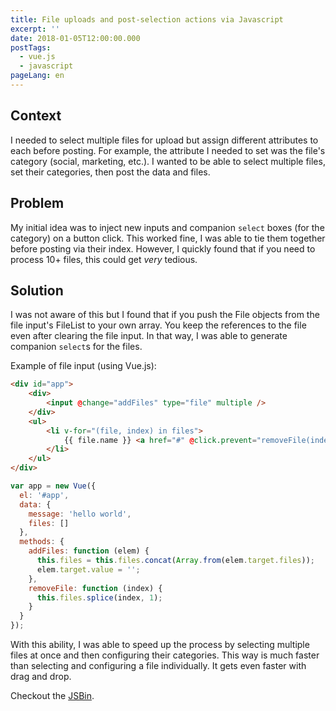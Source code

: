 ```yaml
---
title: File uploads and post-selection actions via Javascript
excerpt: ''
date: 2018-01-05T12:00:00.000
postTags:
  - vue.js
  - javascript
pageLang: en
---
```

## Context
I needed to select multiple files for upload but assign different attributes to each before posting. For example, the attribute I needed to set was the file's category (social, marketing, etc.). I wanted to be able to select multiple files, set their categories, then post the data and files.

## Problem
My initial idea was to inject new inputs and companion `select` boxes (for the category) on a button click. This worked fine, I was able to tie them together before posting via their index. However, I quickly found that if you need to process 10+ files, this could get _very_ tedious.

## Solution
I was not aware of this but I found that if you push the File objects from the file input's FileList to your own array. You keep the references to the file even after clearing the file input. In that way, I was able to generate companion `select`s for the files.

Example of file input (using Vue.js):
```html
<div id="app">
    <div>
        <input @change="addFiles" type="file" multiple />
    </div>
    <ul>
        <li v-for="(file, index) in files">
            {{ file.name }} <a href="#" @click.prevent="removeFile(index)">×</a>
        </li>
    </ul>
</div>
```

```javascript
var app = new Vue({
  el: '#app',
  data: {
    message: 'hello world',
    files: []
  },
  methods: {
    addFiles: function (elem) {
      this.files = this.files.concat(Array.from(elem.target.files));
      elem.target.value = '';
    },
    removeFile: function (index) {
      this.files.splice(index, 1);
    }
  }
});
```

With this ability, I was able to speed up the process by selecting multiple files at once and then configuring their categories. This way is much faster than selecting and configuring a file individually. It gets even faster with drag and drop.

Checkout the [JSBin](https://jsbin.com/lopiwig/2/edit?html,js,output).

